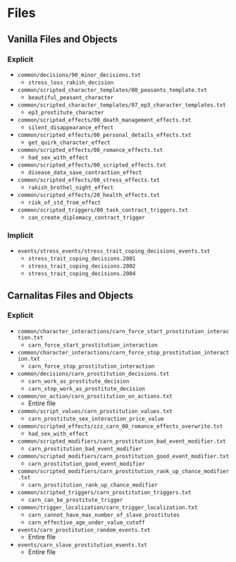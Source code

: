 # Files

## Vanilla Files and Objects

### Explicit

* `common/decisions/90_minor_decisions.txt`
  * `stress_loss_rakish_decision`
* `common/scripted_character_templates/00_peasants_template.txt`
  * `beautiful_peasant_character`
* `common/scripted_character_templates/07_ep3_character_templates.txt`
  * `ep3_prostitute_character`
* `common/scripted_effects/00_death_management_effects.txt`
  * `silent_disappearance_effect`
* `common/scripted_effects/00_personal_details_effects.txt`
  * `get_quirk_character_effect`
* `common/scripted_effects/00_romance_effects.txt`
  * `had_sex_with_effect`
* `common/scripted_effects/00_scripted_effects.txt`
  * `disease_data_save_contraction_effect`
* `common/scripted_effects/00_stress_effects.txt`
  * `rakish_brothel_night_effect`
* `common/scripted_effects/20_health_effects.txt`
  * `risk_of_std_from_effect`
* `common/scripted_triggers/00_task_contract_triggers.txt`
  * `can_create_diplomacy_contract_trigger`

### Implicit

* `events/stress_events/stress_trait_coping_decisions_events.txt`
  * `stress_trait_coping_decisions.2001`
  * `stress_trait_coping_decisions.2002`
  * `stress_trait_coping_decisions.2004`

## Carnalitas Files and Objects

### Explicit

* `common/character_interactions/carn_force_start_prostitution_interaction.txt`
  * `carn_force_start_prostitution_interaction`
* `common/character_interactions/carn_force_stop_prostitution_interaction.txt`
  * `carn_force_stop_prostitution_interaction`
* `common/decisions/carn_prostitution_decisions.txt`
  * `carn_work_as_prostitute_decision`
  * `carn_stop_work_as_prostitute_decision`
* `common/on_action/carn_prostitution_on_actions.txt`
  * Entire file
* `common/script_values/carn_prostitution_values.txt`
  * `carn_prostitute_sex_interaction_price_value`
* `common/scripted_effects/zzz_carn_00_romance_effects_overwrite.txt`
  * `had_sex_with_effect`
* `common/scripted_modifiers/carn_prostitution_bad_event_modifier.txt`
  * `carn_prostitution_bad_event_modifier`
* `common/scripted_modifiers/carn_prostitution_good_event_modifier.txt`
  * `carn_prostitution_good_event_modifier`
* `common/scripted_modifiers/carn_prostitution_rank_up_chance_modifier.txt`
  * `carn_prostitution_rank_up_chance_modifier`
* `common/scripted_triggers/carn_prostitution_triggers.txt`
  * `carn_can_be_prostitute_trigger`
* `common/trigger_localization/carn_trigger_localization.txt`
  * `carn_cannot_have_max_number_of_slave_prostitutes`
  * `carn_effective_age_under_value_cutoff`
* `events/carn_prostitution_random_events.txt`
  * Entire file
* `events/carn_slave_prostitution_events.txt`
  * Entire file
